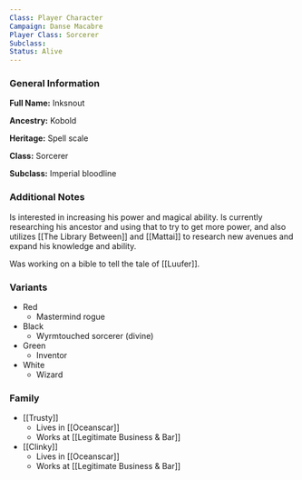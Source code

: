 ```yaml
---
Class: Player Character
Campaign: Danse Macabre
Player Class: Sorcerer
Subclass: 
Status: Alive
---
```

### General Information

**Full Name:** Inksnout

**Ancestry:** Kobold

**Heritage:** Spell scale

**Class:** Sorcerer

**Subclass:** Imperial bloodline

### Additional Notes

Is interested in increasing his power and magical ability. Is currently researching his ancestor and using that to try to get more power, and also utilizes [[The Library Between]] and [[Mattai]] to research new avenues and expand his knowledge and ability.

Was working on a bible to tell the tale of [[Luufer]].

### Variants

- Red
	- Mastermind rogue
- Black
	- Wyrmtouched sorcerer (divine)
- Green
	- Inventor
- White
	- Wizard

### Family

- [[Trusty]]
	- Lives in [[Oceanscar]]
	- Works at [[Legitimate Business & Bar]] 
- [[Clinky]]
	- Lives in [[Oceanscar]]
	- Works at [[Legitimate Business & Bar]]